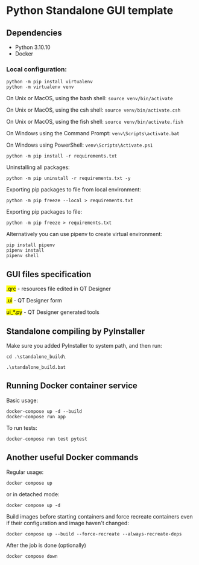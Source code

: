 # Python Standalone GUI template

## Dependencies

- Python 3.10.10
- Docker

### Local configuration:
```
python -m pip install virtualenv
python -m virtualenv venv
```

On Unix or MacOS, using the bash shell: `source venv/bin/activate`

On Unix or MacOS, using the csh shell: `source venv/bin/activate.csh`

On Unix or MacOS, using the fish shell: `source venv/bin/activate.fish`

On Windows using the Command Prompt: `venv\Scripts\activate.bat`

On Windows using PowerShell: `venv\Scripts\Activate.ps1`

```
python -m pip install -r requirements.txt
```

Uninstalling all packages:
```
python -m pip uninstall -r requirements.txt -y
```

Exporting pip packages to file from local environment:
```
python -m pip freeze --local > requirements.txt
```

Exporting pip packages to file:
```
python -m pip freeze > requirements.txt
```


Alternatively you can use pipenv to create virtual environment:
```
pip install pipenv
pipenv install
pipenv shell
```

## GUI files specification

<mark>.qrc</mark> - resources file edited in QT Designer

<mark>.ui</mark> - QT Designer form

<mark>ui_*.py</mark> - QT Designer generated tools

## Standalone compiling by PyInstaller

Make sure you added PyInstaller to system path, and then run:

```
cd .\standalone_build\

.\standalone_build.bat
```

## Running Docker container service

Basic usage:

```
docker-compose up -d --build
docker-compose run app
```

To run tests:
```
docker-compose run test pytest
```

## Another useful Docker commands

Regular usage:
```
docker compose up
```

or in detached mode:

```
docker compose up -d
```

Build images before starting containers and force recreate containers even if their configuration and image haven't changed:
```
docker compose up --build --force-recreate --always-recreate-deps
```

After the job is done (optionally)
```
docker compose down
```